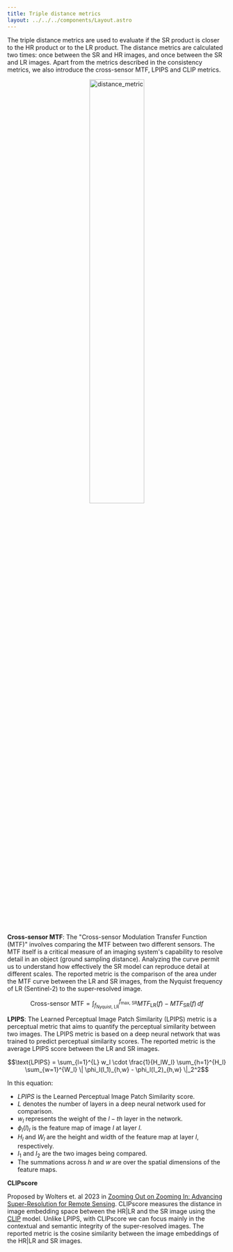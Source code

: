 ```yaml
---
title: Triple distance metrics
layout: ../../../components/Layout.astro
---
```



The triple distance metrics are used to evaluate if the SR product is closer
to the HR product or to the LR product. The distance metrics are calculated two times: once between the SR and HR images, and once between the SR and LR images. Apart from the metrics described in the consistency metrics, we also introduce the cross-sensor MTF, LPIPS and CLIP metrics.

<p align="center">
  <img src="../../imgs/images_opensrtest/distance_metric.png" alt="distance_metric" width="50%">
</p>

**Cross-sensor MTF**: The "Cross-sensor Modulation Transfer Function (MTF)" involves comparing the MTF between two different sensors. The MTF itself is a critical measure of an imaging system's capability to resolve detail in an object (ground sampling distance). Analyzing the curve permit us to understand how effectively the SR model can reproduce detail at different scales. The reported metric is the comparison of the area under the MTF curve between the LR and SR images, from the Nyquist frequency of LR (Sentinel-2) to the super-resolved image.

$$\text{Cross-sensor MTF} = \int_{f_{\text{Nyquist, LR}}}^{f_{\text{max, SR}}} MTF_{\text{LR}}(f) - MTF_{\text{SR}}(f) \, df$$


**LPIPS**: The Learned Perceptual Image Patch Similarity (LPIPS) metric is a perceptual metric that aims to quantify the perceptual similarity between two images. The LPIPS metric is based on a deep neural network that was trained to predict perceptual similarity scores. The reported metric is the average LPIPS score between the LR and SR images.

$$\text{LPIPS} = \sum_{l=1}^{L} w_l \cdot \frac{1}{H_lW_l} \sum_{h=1}^{H_l} \sum_{w=1}^{W_l} \| \phi_l(I_1)_{h,w} - \phi_l(I_2)_{h,w} \|_2^2$$

In this equation:
    
- $LPIPS$ is the Learned Perceptual Image Patch Similarity score.
- $L$ denotes the number of layers in a deep neural network used for comparison.
- $w_l$ represents the weight of the $l-th$ layer in the network.
- $\phi_l(l)_{I}$ is the feature map of image $I$ at layer $l$.
- $H_l$ and $W_l$ are the height and width of the feature map at layer $l$, respectively.
- $I_1$ and $I_2$ are the two images being compared.
- The summations across $h$ and $w$ are over the spatial dimensions of the feature maps.

**CLIPscore**

Proposed by Wolters et. al 2023 in [Zooming Out on Zooming In: Advancing Super-Resolution for Remote Sensing](https://arxiv.org/abs/2311.18082). CLIPscore measures the distance in image embedding space between the HR|LR and the SR image using the [CLIP](https://github.com/openai/CLIP) model. Unlike LPIPS, with CLIPscore we can focus mainly in the contextual and semantic integrity of the super-resolved images. The reported metric is the cosine similarity between the image embeddings of the HR|LR and SR images.